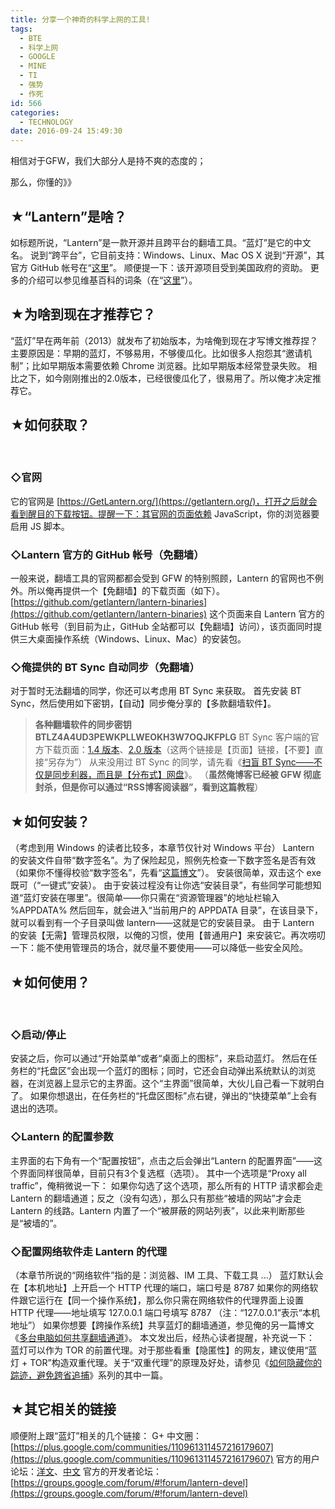 ```yaml
---
title: 分享一个神奇的科学上网的工具!
tags:
  - BTE
  - 科学上网
  - GOOGLE
  - MINE
  - TI
  - 强势
  - 作死
id: 566
categories:
  - TECHNOLOGY
date: 2016-09-24 15:49:30
---
```


相信对于GFW，我们大部分人是持不爽的态度的；

那么，你懂的》》
<!--more-->

## ★“Lantern”是啥？

如标题所说，“Lantern”是一款开源并且跨平台的翻墙工具。“蓝灯”是它的中文名。
说到“跨平台”，它目前支持：Windows、Linux、Mac OS X
说到“开源”，其官方 GitHub 帐号在“[这里](https://github.com/getlantern)”。
顺便提一下：该开源项目受到美国政府的资助。
更多的介绍可以参见维基百科的词条（在“[这里](https://en.wikipedia.org/wiki/Lantern_%28software%29)”）。

## ★为啥到现在才推荐它？

“蓝灯”早在两年前（2013）就发布了初始版本，为啥俺到现在才写博文推荐捏？
主要原因是：早期的蓝灯，不够易用，不够傻瓜化。比如很多人抱怨其“邀请机制”；比如早期版本需要依赖 Chrome 浏览器。比如早期版本经常登录失败。
相比之下，如今刚刚推出的2.0版本，已经很傻瓜化了，很易用了。所以俺才决定推荐它。

## ★如何获取？

&nbsp;

### ◇官网

它的官网是 [https://GetLantern.org/](https://getlantern.org/)，打开之后就会看到醒目的下载按钮。提醒一下：其官网的页面依赖 JavaScript，你的浏览器要启用 JS 脚本。

### ◇Lantern 官方的 GitHub 帐号（免翻墙）

一般来说，翻墙工具的官网都都会受到 GFW 的特别照顾，Lantern 的官网也不例外。所以俺再提供一个【免翻墙】的下载页面（如下）。
[https://github.com/getlantern/lantern-binaries](https://github.com/getlantern/lantern-binaries)
这个页面来自 Lantern 官方的 GitHub 帐号（到目前为止，GitHub 全站都可以【免翻墙】访问），该页面同时提供三大桌面操作系统（Windows、Linux、Mac）的安装包。

### ◇俺提供的 BT Sync 自动同步（免翻墙）

对于暂时无法翻墙的同学，你还可以考虑用 BT Sync 来获取。
首先安装 BT Sync，然后使用如下密钥，【自动】同步俺分享的【多款翻墙软件】。
> **各种翻墙软件的同步密钥 BTLZ4A4UD3PEWKPLLWEOKH3W7OQJKFPLG**
BT Sync 客户端的官方下载页面：[1.4 版本](http://syncapp.bittorrent.com/1.4.111/)、[2.0 版本](https://getsync.com/)（这两个链接是【页面】链接，【不要】直接“另存为”）
从来没用过 BT Sync 的同学，请先看《[扫盲 BT Sync——不仅是同步利器，而且是【分布式】网盘](https://program-think.blogspot.com/2015/01/BitTorrent-Sync.html)》。
（**虽然俺博客已经被 GFW 彻底封杀，但是你可以通过“RSS博客阅读器”，看到这篇教程**）

## ★如何安装？

（考虑到用 Windows 的读者比较多，本章节仅针对 Windows 平台）
Lantern 的安装文件自带“数字签名”。为了保险起见，照例先检查一下数字签名是否有效（如果你不懂得校验“数字签名”，先看“[这篇博文](https://program-think.blogspot.com/2013/02/file-integrity-check.html)”）。
安装很简单，双击这个 exe 既可（“一键式”安装）。
由于安装过程没有让你选“安装目录”，有些同学可能想知道“蓝灯安装在哪里”。很简单——你只需在“资源管理器”的地址栏输入 %APPDATA% 然后回车，就会进入“当前用户的 APPDATA 目录”，在该目录下，就可以看到有一个子目录叫做 lantern——这就是它的安装目录。
由于 Lantern 的安装【无需】管理员权限，以俺的习惯，使用【普通用户】来安装它。再次唠叨一下：能不使用管理员的场合，就尽量不要使用——可以降低一些安全风险。

<a name="head-5"></a>

## ★如何使用？

&nbsp;

### ◇启动/停止

安装之后，你可以通过“开始菜单”或者“桌面上的图标”，来启动蓝灯。
然后在任务栏的“托盘区”会出现一个蓝灯的图标；同时，它还会自动弹出系统默认的浏览器，在浏览器上显示它的主界面。这个“主界面”很简单，大伙儿自己看一下就明白了。
如果你想退出，在任务栏的“托盘区图标”点右键，弹出的“快捷菜单”上会有退出的选项。

### ◇Lantern 的配置参数

主界面的右下角有一个“配置按钮”，点击之后会弹出“Lantern 的配置界面”——这个界面同样很简单，目前只有3个复选框（选项）。
其中一个选项是“Proxy all traffic”，俺稍微说一下：
如果你勾选了这个选项，那么所有的 HTTP 请求都会走 Lantern 的翻墙通道；反之（没有勾选），那么只有那些“被墙的网站”才会走 Lantern 的线路。Lantern 内置了一个“被屏蔽的网站列表”，以此来判断那些是“被墙的”。

### ◇配置网络软件走 Lantern 的代理

（本章节所说的“网络软件”指的是：浏览器、IM 工具、下载工具 ...）
蓝灯默认会在【本机地址】上开启一个 HTTP 代理的端口，端口号是 8787
如果你的网络软件跟它运行在【同一个操作系统】，那么你只需在网络软件的代理界面上设置 HTTP 代理——地址填写 127.0.0.1 端口号填写 8787
（注：“127.0.0.1”表示“本机地址”）
如果你想要【跨操作系统】共享蓝灯的翻墙通道，参见俺的另一篇博文《[多台电脑如何共享翻墙通道](https://program-think.blogspot.com/2013/01/cross-host-use-gfw-tool.html)》。
本文发出后，经热心读者提醒，补充说一下：
蓝灯可以作为 TOR 的前置代理。对于那些看重【隐匿性】的网友，建议使用“蓝灯 + TOR”构造双重代理。关于“双重代理”的原理及好处，请参见《[如何隐藏你的踪迹，避免跨省追捕](https://program-think.blogspot.com/2010/04/howto-cover-your-tracks-0.html)》系列的其中一篇。

<a name="head-6"></a>

## ★其它相关的链接

顺便附上跟“蓝灯”相关的几个链接：
G+ 中文圈：[https://plus.google.com/communities/110961311457216179607](https://plus.google.com/communities/110961311457216179607)
官方的用户论坛：[洋文](https://groups.google.com/forum/#!forum/lantern-users-en)、[中文](https://groups.google.com/forum/#!forum/lantern-users-zh)
官方的开发者论坛：[https://groups.google.com/forum/#!forum/lantern-devel](https://groups.google.com/forum/#!forum/lantern-devel)